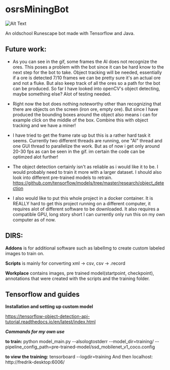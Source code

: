 # osrsMiningBot

![Alt Text](https://github.com/FreerGit/osrsMiningBot/blob/master/initialAI.gif)

An oldschool Runescape bot made with Tensorflow and Java.


## Future work:
- As you can see in the gif, some frames the AI does not recognize the ores. This poses a problem with the bot since it can be hard know to the next step for the bot to take. Object tracking will be needed, essentially if a ore is detected 7/10 frames we can be pretty sure it's an actual ore and not a fluke. But also keep track of all the ores so a path for the bot can be produced. So far I have looked into openCV's object detecting, maybe something else? Alot of testing needed.

- Right now the bot does nothing noteworthy other than recognizing that there are objects on the screen (iron ore, empty ore). But since I have produced the bounding boxes around the object also means i can for example click on the middle of the box. Combine this with object tracking and we have a miner!

- I have tried to get the frame rate up but this is a rather hard task it seems. Currently two different threads are running, one "AI" thread and one GUI thread to parallelize the work. But as of now i get only around 20-30 fps as can be seen in the gif. im certain the code can be optimzed alot further! 

- The object detection certainly isn't as reliable as i would like it to be. I would probably need to train it more with a larger dataset. I should also look into different pre-trained models to retrain. https://github.com/tensorflow/models/tree/master/research/object_detection

- I also would like to put this whole project in a docker container. It is REALLY hard to get this project running on a different computer, it requires alot of different software to be downloaded. It also requires a compatible GPU, long story short I can currently only run this on my own computer as of now.


## DIRS:


**Addons** is for additional software such as labelImg to create custom labeled images to train on.

**Scripts** is mainly for converting xml -> csv, csv -> .record

**Workplace** contains images, pre trained model(startpoint, checkpoint), annotations that were created with the scripts and the training folder.


## Tensorflow and guides

**Installation and setting up custom model**

https://tensorflow-object-detection-api-tutorial.readthedocs.io/en/latest/index.html

***Commands for my own use***

**to train:** python model_main.py --alsologtostderr --model_dir=training/ --pipeline_config_path=pre-trained-model/ssd_mobilenet_v1_coco.config

**to view the training:** tensorboard --logdir=training
And then localhost:
http://fredrik-desktop:6006/
